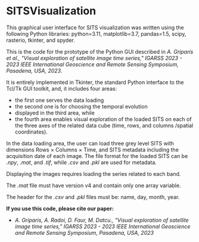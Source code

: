 # SITSVisualization

This graphical user interface for SITS visualization was written using the following Python libraries: python=3.11, matplotlib=3.7, pandas=1.5, scipy, rasterio, tkinter, and spyder.

This is the code for the prototype of the Python GUI described in _A. Griparis et al., "Visual exploration of satellite image time series," IGARSS 2023 - 2023 IEEE International Geoscience and Remote Sensing Symposium, Pasadena, USA, 2023_.

It is entirely implemented in Tkinter, the standard Python interface to the Tcl/Tk GUI toolkit, and, it includes four areas:
- the first one serves the data loading
- the second one is for choosing the temporal evolution
- displayed in the third area, while
- the fourth area enables visual exploration of the loaded SITS on each of the three axes of the related data cube (time, rows, and columns /spatial coordinates).

In the data loading area, the user can load three grey level SITS with dimensions Rows × Columns × Time, and SITS metadata including the acquisition date of each image. The file format for the loaded SITS can be _.npy_, _.mat_, and _.tif_, while _.csv_ and _.pkl_ are used for metadata.

Displaying the images requires loading the series related to each band.

The _.mat_ file must have version v4 and contain only one array variable.

The header for the _.csv_ and _.pkl_ files must be: name, day, month, year. 

__If you use this code, please cite our paper:__
-  _A. Griparis, A. Radoi, D. Faur, M. Datcu., "Visual exploration of satellite image time series," IGARSS 2023 - 2023 IEEE International Geoscience and Remote Sensing Symposium, Pasadena, USA, 2023_
